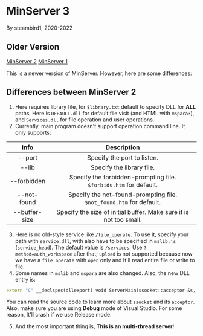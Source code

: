 # MinServer 3
By steambird1, 2020-2022

## Older Version
[MinServer 2](https://github.com/steambird1/MinServer)
[MinServer 1](https://github.com/steambird1/MinServer-Old)

This is a newer version of MinServer.
However, here are some differences:

## Differences between MinServer 2
1. Here requires library file, for `$library.txt` default to specify DLL for **ALL** paths.
Here is `DEFAULT.dll` for default file visit (and HTML with `mspara3`), and `Services.dll` for file operation and user operations.
2. Currently, main program doesn't support operation command line. It only supports:

| Info | Description |
| :--: | :---------: |
| --port | Specify the port to listen. |
| --lib | Specify the library file. |
| --forbidden | Specify the forbidden-prompting file. `$forbids.htm` for default. |
| --not-found | Specify the not-found-prompting file. `$not_found.htm` for default. |
| --buffer-size | Specify the size of initial buffer. Make sure it is not too small. |

3. Here is no old-style service like `/file_operate`. To use it, specify your path with `service.dll`, with also have to be specified in `mslib.js` (`service_head`).
The default value is `/services`. Use `?method=auth_workspace` after that; `upload` is not supported because now we have a `file_operate` with `open` only and It'll read entire file or write to file.
4. Some names in `mslib` and `mspara` are also changed. Also, the new DLL entry is:
```c++
extern "C" __declspec(dllexport) void ServerMain(ssocket::acceptor &s, dlldata &d)
```
You can read the source code to learn more about `ssocket` and its `acceptor`.
Also, make sure you are using **Debug** mode of Visual Studio. For some reason, It'll crash if we use Release mode.

5. And the most important thing is, **This is an multi-thread server**!